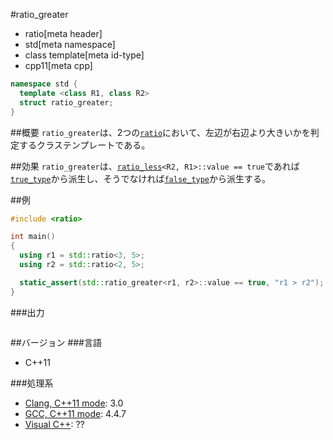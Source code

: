 #ratio_greater
* ratio[meta header]
* std[meta namespace]
* class template[meta id-type]
* cpp11[meta cpp]

```cpp
namespace std {
  template <class R1, class R2>
  struct ratio_greater;
}
```

##概要
`ratio_greater`は、2つの[`ratio`](ratio.md)において、左辺が右辺より大きいかを判定するクラステンプレートである。


##効果
`ratio_greater`は、[`ratio_less`](ratio_less.md)`<R2, R1>::value == true`であれば[`true_type`](/reference/type_traits/integral_constant-true_type-false_type.md)から派生し、そうでなければ[`false_type`](/reference/type_traits/integral_constant-true_type-false_type.md)から派生する。


##例
```cpp
#include <ratio>

int main()
{
  using r1 = std::ratio<3, 5>;
  using r2 = std::ratio<2, 5>;

  static_assert(std::ratio_greater<r1, r2>::value == true, "r1 > r2");
}
```

###出力
```
```

##バージョン
###言語
- C++11

###処理系
- [Clang, C++11 mode](/implementation.md#clang): 3.0
- [GCC, C++11 mode](/implementation.md#gcc): 4.4.7
- [Visual C++](/implementation.md#visual_cpp): ??


